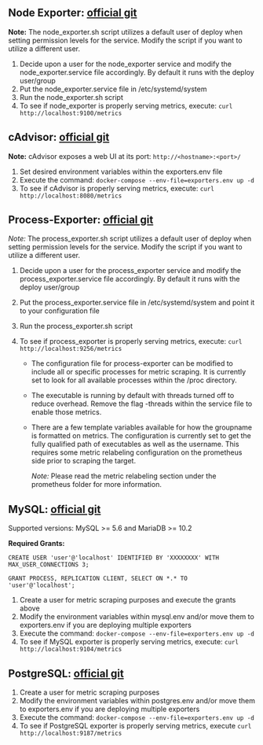 ## Node Exporter: [official git](https://github.com/prometheus/node_exporter)

**Note:** The node_exporter.sh script utilizes a default user of deploy when setting permission levels for the service. Modify the script if you want to utilize a different user.

1. Decide upon a user for the node_exporter service and modify the node_exporter.service file accordingly. By default it runs with the deploy user/group
2. Put the node_exporter.service file in /etc/systemd/system
3. Run the node_exporter.sh script
4. To see if node_exporter is properly serving metrics, execute: `curl http://localhost:9100/metrics`

## cAdvisor: [official git](https://github.com/google/cadvisor)

**Note:** cAdvisor exposes a web UI at its port: `http://<hostname>:<port>/`

1. Set desired environment variables within the exporters.env file
2. Execute the command: `docker-compose --env-file=exporters.env up -d`
3. To see if cAdvisor is properly serving metrics, execute: `curl http://localhost:8080/metrics`

## Process-Exporter: [official git](https://github.com/ncabatoff/process-exporter)

*Note:* The process_exporter.sh script utilizes a default user of deploy when setting permission levels for the service. Modify the script if you want to utilize a different user.

1. Decide upon a user for the process_exporter service and modify the process_exporter.service file accordingly. By default it runs with the deploy user/group
2. Put the process_exporter.service file in /etc/systemd/system and point it to your configuration file
3. Run the process_exporter.sh script
4. To see if process_exporter is properly serving metrics, execute: `curl http://localhost:9256/metrics`

    - The configuration file for process-exporter can be modified to include all or specific processes for metric scraping. It is currently set to look for all available processes within the /proc directory.

    - The executable is running by default with threads turned off to reduce overhead. Remove the flag -threads within the service file to enable those metrics.

    - There are a few template variables available for how the groupname is formatted on metrics. The configuration is currently set to get the fully qualified path of executables as well as the username. This requires some metric relabeling configuration on the prometheus side prior to scraping the target.

      *Note:* Please read the metric relabeling section under the prometheus folder for more information.


## MySQL: [official git](https://github.com/prometheus/mysqld_exporter)

Supported versions: MySQL >= 5.6 and MariaDB >= 10.2

**Required Grants:**

`CREATE USER 'user'@'localhost' IDENTIFIED BY 'XXXXXXXX' WITH MAX_USER_CONNECTIONS 3;`

`GRANT PROCESS, REPLICATION CLIENT, SELECT ON *.* TO 'user'@'localhost';`

1. Create a user for metric scraping purposes and execute the grants above
2. Modify the environment variables within mysql.env and/or move them to exporters.env if you are deploying multiple exporters
3. Execute the command: `docker-compose --env-file=exporters.env up -d`
4. To see if MySQL exporter is properly serving metrics, execute: `curl http://localhost:9104/metrics`

## PostgreSQL: [official git](https://github.com/prometheus-community/postgres_exporter)

1. Create a user for metric scraping purposes
2. Modify the environment variables within postgres.env and/or move them to exporters.env if you are deploying multiple exporters
3. Execute the command: `docker-compose --env-file=exporters.env up -d`
4. To see if PostgreSQL exporter is properly serving metrics, execute `curl http://localhost:9187/metrics`
